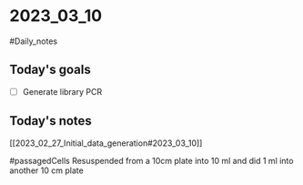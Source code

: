 # 2023_03_10 
#Daily_notes
## Today's goals
- [ ] Generate library PCR

## Today's notes

[[2023_02_27_Initial_data_generation#2023_03_10]]

#passagedCells 
Resuspended from a  10cm plate into 10 ml and did 1 ml into another 10 cm plate